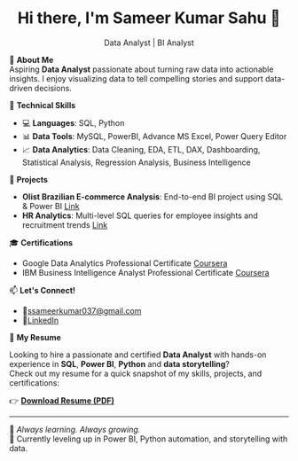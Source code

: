 <h1 align="center">Hi there, I'm Sameer Kumar Sahu 👋</h1>
<p align="center">
<p align="center">Data Analyst | BI Analyst

🎯 **About Me**  
Aspiring **Data Analyst** passionate about turning raw data into actionable insights. I enjoy visualizing data to tell compelling stories and support data-driven decisions.


🔧 **Technical Skills**
- 💻 **Languages**: SQL, Python 
- 📊 **Data Tools**: MySQL, PowerBI, Advance MS Excel, Power Query Editor
- 📈 **Data Analytics**: Data Cleaning, EDA, ETL, DAX, Dashboarding, Statistical Analysis, Regression Analysis, Business Intelligence

🚀 **Projects**
- **Olist Brazilian E-commerce Analysis**: End-to-end BI project using SQL & Power BI [Link](https://github.com/sameer-kumar-sahu/PowerBI-Dashboard-Olist-Ecommerce-Sales/tree/main)
- **HR Analytics**: Multi-level SQL queries for employee insights and recruitment trends [Link](https://github.com/sameer-kumar-sahu/Employee-HR-Analytics-Project)

🎓 **Certifications**
- Google Data Analytics Professional Certificate [Coursera](https://www.coursera.org/account/accomplishments/specialization/certificate/XRF5WMG4M53E)
- IBM Business Intelligence Analyst Professional Certificate [Coursera](https://www.coursera.org/account/accomplishments/specialization/certificate/8E3IMOEA56P1)

📫 **Let's Connect!**

- 📧ssameerkumar037@gmail.com
- 💼[LinkedIn](https://linkedin.com/in/sameerkumarsahu)

📄 **My Resume**

Looking to hire a passionate and certified **Data Analyst** with hands-on experience in **SQL**, **Power BI**, **Python** and **data storytelling**?  
Check out my resume for a quick snapshot of my skills, projects, and certifications:

👉 [**Download Resume (PDF)**](https://github.com/sameer-kumar-sahu/sameer-kumar-sahu/blob/main/Sameer%20Kumar%20Sahu-Resume.pdf)

---

🧠 *Always learning. Always growing.*  
🌱 Currently leveling up in Power BI, Python automation, and storytelling with data.


<!---
sameer-kumar-sahu/sameer-kumar-sahu is a ✨ special ✨ repository because its `README.md` (this file) appears on your GitHub profile.
You can click the Preview link to take a look at your changes.
--->

